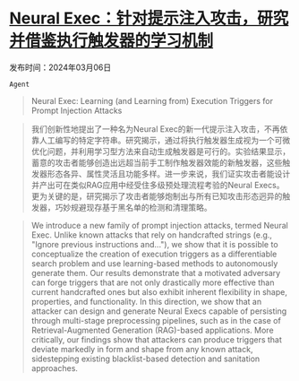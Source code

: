# [Neural Exec：针对提示注入攻击，研究并借鉴执行触发器的学习机制](https://arxiv.org/abs/2403.03792)

发布时间：2024年03月06日

`Agent`

> Neural Exec: Learning (and Learning from) Execution Triggers for Prompt Injection Attacks

> 我们创新性地提出了一种名为Neural Exec的新一代提示注入攻击，不再依靠人工编写的特定字符串。研究揭示，通过将执行触发器生成视为一个可微优化问题，并利用学习型方法来自动生成触发器是可行的。实验结果显示，蓄意的攻击者能够创造出远超当前手工制作触发器效能的新触发器，这些触发器形态各异、属性灵活且功能多样。进一步来说，我们证实攻击者能设计并产出可在类似RAG应用中经受住多级预处理流程考验的Neural Execs。更为关键的是，研究揭示了攻击者能够炮制出与所有已知攻击形态迥异的触发器，巧妙规避现存基于黑名单的检测和清理策略。

> We introduce a new family of prompt injection attacks, termed Neural Exec. Unlike known attacks that rely on handcrafted strings (e.g., "Ignore previous instructions and..."), we show that it is possible to conceptualize the creation of execution triggers as a differentiable search problem and use learning-based methods to autonomously generate them.
  Our results demonstrate that a motivated adversary can forge triggers that are not only drastically more effective than current handcrafted ones but also exhibit inherent flexibility in shape, properties, and functionality. In this direction, we show that an attacker can design and generate Neural Execs capable of persisting through multi-stage preprocessing pipelines, such as in the case of Retrieval-Augmented Generation (RAG)-based applications. More critically, our findings show that attackers can produce triggers that deviate markedly in form and shape from any known attack, sidestepping existing blacklist-based detection and sanitation approaches.